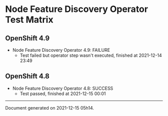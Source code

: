 
Node Feature Discovery Operator Test Matrix
===========================================

OpenShift 4.9
-------------



* Node Feature Discovery Operator 4.9: FAILURE
  - Test failed but operator step wasn't executed, finished at 2021-12-14 23:49

OpenShift 4.8
-------------



* Node Feature Discovery Operator 4.8: SUCCESS
  - Test passed, finished at 2021-12-15 00:01

---
Document generated on 2021-12-15 05h14.
